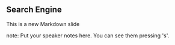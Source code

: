 ##  Search Engine

This is a new Markdown slide

note:
    Put your speaker notes here.
    You can see them pressing 's'.
